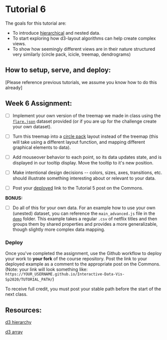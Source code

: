 # Tutorial 6

The goals for this tutorial are:

- To introduce [hierarchical](https://github.com/d3/d3-hierarchy) and nested data.
- To start exploring how d3-layout algorithms can help create complex views.
- To show how seemingly different views are in their nature structured very similarly (circle pack, icicle, treemap, dendrograms)

## How to setup, serve, and deploy:

[Please reference previous tutorials, we assume you know how to do this already]

## Week 6 Assignment:

- [ ] Implement your own version of the treemap we made in class using the [`flare.json`](../data/flare.json) dataset provided (or if you are up for the challenge create your own dataset).

- [ ] Turn this treemap into a [circle pack](https://github.com/d3/d3-hierarchy#pack) layout instead of the treemap (this will take using a different layout function, and mapping different graphical elements to data).

- [ ] Add mouseover behavior to each point, so its data updates state, and is displayed in our tooltip display. Move the tooltip to it's new position.

- [ ] Make intentional design decisions -- colors, sizes, axes, transitions, etc. should illustrate something interesting about or relevant to your data.

- [ ] Post your [deployed](#Deploy) link to the Tutorial 5 post on the Commons.

**BONUS:**

- [ ] Do all of this for your own data. For an example how to use your own (unested) dataset, you can reference the `main_advanced.js` file in the [`demo`](./demo/main_advanced.js) folder. This example takes a regular `.csv` of netflix titles and then groups them by shared properties and provides a more generalizable, though slightly more complex data mapping.

### Deploy

Once you've completed the assignment, use the Github workflow to deploy your work to **your fork** of the course repository. Post the link to your deployed example as a comment to the appropriate post on the Commons. (Note: your link will look something like: `https://YOUR_USERNAME.github.io/Interactive-Data-Vis-Sp2020/TUTORIAL_PATH/`)

To receive full credit, you must post your stable path before the start of the next class.

## Resources:

[d3 hierarchy](https://github.com/d3/d3-hierarchy)

[d3 array](https://github.com/d3/d3-array#rollup)
